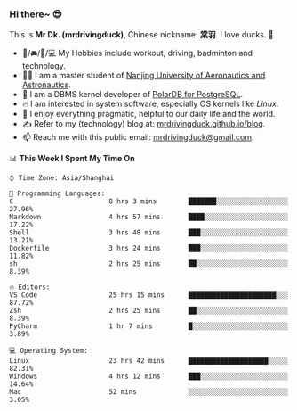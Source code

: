 ### Hi there~ 😎

This is **Mr Dk. (mrdrivingduck)**, Chinese nickname: **棠羽**. I love ducks. 🦆

- 💪/🚘/🏸/💻 My Hobbies include workout, driving, badminton and technology.
- 👨‍🎓 I am a master student of [Nanjing University of Aeronautics and Astronautics](https://en.wikipedia.org/wiki/Nanjing_University_of_Aeronautics_and_Astronautics).
- 🍊 I am a DBMS kernel developer of [PolarDB for PostgreSQL](https://github.com/ApsaraDB/PolarDB-for-PostgreSQL).
- 🔥 I am interested in system software, especially OS kernels like *Linux*.
- 🔧 I enjoy everything pragmatic, helpful to our daily life and the world.
- ✍ Refer to my (technology) blog at: [mrdrivingduck.github.io/blog](https://www.mrdrivingduck.cn/blog/#/).
- 📫 Reach me with this public email: [mrdrivingduck@gmail.com](mailto:mrdrivingduck@gmail.com).

<!--START_SECTION:waka-->
📊 **This Week I Spent My Time On** 

```text
⌚︎ Time Zone: Asia/Shanghai

💬 Programming Languages: 
C                        8 hrs 3 mins        ███████░░░░░░░░░░░░░░░░░░   27.96% 
Markdown                 4 hrs 57 mins       ████░░░░░░░░░░░░░░░░░░░░░   17.22% 
Shell                    3 hrs 48 mins       ███░░░░░░░░░░░░░░░░░░░░░░   13.21% 
Dockerfile               3 hrs 24 mins       ███░░░░░░░░░░░░░░░░░░░░░░   11.82% 
sh                       2 hrs 25 mins       ██░░░░░░░░░░░░░░░░░░░░░░░   8.39%

🔥 Editors: 
VS Code                  25 hrs 15 mins      ██████████████████████░░░   87.72% 
Zsh                      2 hrs 25 mins       ██░░░░░░░░░░░░░░░░░░░░░░░   8.39% 
PyCharm                  1 hr 7 mins         █░░░░░░░░░░░░░░░░░░░░░░░░   3.89%

💻 Operating System: 
Linux                    23 hrs 42 mins      ████████████████████░░░░░   82.31% 
Windows                  4 hrs 12 mins       ███░░░░░░░░░░░░░░░░░░░░░░   14.64% 
Mac                      52 mins             ░░░░░░░░░░░░░░░░░░░░░░░░░   3.05%

```


<!--END_SECTION:waka-->

<!-- ![Mr Dk.'s GitHub Stats](https://github-readme-stats.vercel.app/api?username=mrdrivingduck&count_private&show_icons=true&theme=buefy) -->

<!-- ![Most Used Languages](https://github-readme-stats.vercel.app/api/top-langs/?username=mrdrivingduck&exclude_repo=mips32-CPU,snort-tcp-socket&theme=buefy&layout=compact&langs_count=10) -->


<!--
**mrdrivingduck/mrdrivingduck** is a ✨ _special_ ✨ repository because its `README.md` (this file) appears on your GitHub profile.

Here are some ideas to get you started:

- 🔭 I’m currently working on ...
- 🌱 I’m currently learning ...
- 👯 I’m looking to collaborate on ...
- 🤔 I’m looking for help with ...
- 💬 Ask me about ...
- 📫 How to reach me: ...
- 😄 Pronouns: ...
- ⚡ Fun fact: ...
-->
